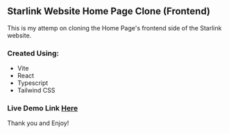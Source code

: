 ## Starlink Website Home Page Clone (Frontend)

This is my attemp on cloning the Home Page's frontend side of the Starlink website.

### Created Using:

- Vite
- React
- Typescript
- Tailwind CSS

### Live Demo Link [Here](https://tristanjohngirao-spacexwebsiteclone.vercel.app/)


Thank you and Enjoy!

